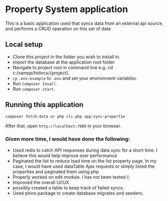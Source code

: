 # Property System application

This is a basic application used that syncs data from an external api source, and performs a CRUD operation on this
set of data
## Local setup

-   Clone this project in the folder you wish to install in.
-   import the database at the application root folder
-   Navigate to project root in command line e.g. cd c:/xampp/htdocs/{project}.
-   `cp` `.env.example` to `.env` and set your environment variables.
-   Run `Composer Insall` .
-   Run `composer start`.


##  Running this application

```bash
composer fetch-data or php cli.php app:sync-propertie
```

After that, open `http://localhost:7000` in your browser.

###   Given more time, I would have done the following:

-   Used redis to catch API responses during data sync for a short time. I believe this would help improve over performance
-   Paginated the list to reduce load time on the list property page. In my case, I would have used dataTable Ajax requests or simply listed the properties and paginated them using php
-   Properly worked on edit module. I has not been tested (:
-   Improved the overall UI/UX.
-   possibly created a table to keep track of failed syncs.
-   Used phinx package to create database migrates and seeders.
